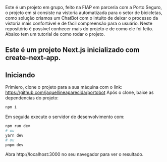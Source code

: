 Este é um projeto em grupo, feito na FIAP em parceria com a Porto Seguro, o projeto em si consiste na vistoria automatizada para o setor de bicicletas, como solução criamos um ChatBot com o intuito de deixar o processo da vistoria mais confortável e de fácil compreensão para o usuário.
Neste repositório é possível conhecer mais do projeto e de como ele foi feito. Abaixo tem um tutorial de como rodar o projeto.

## Este é um projeto Next.js inicializado com create-next-app.

## Iniciando
Primiero, clone o projeto para a sua máquina com o link: https://github.com/jaquellineaparecida/portobot
Após o clone, baixe as dependencias do projeto:
``` bash
npm i
```

Em seguida execute o servidor de desenvolvimento com:
``` bash
npm run dev
# ou
yarn dev
# ou
pnpm dev
```

Abra http://localhost:3000 no seu navegador para ver o resultado.


